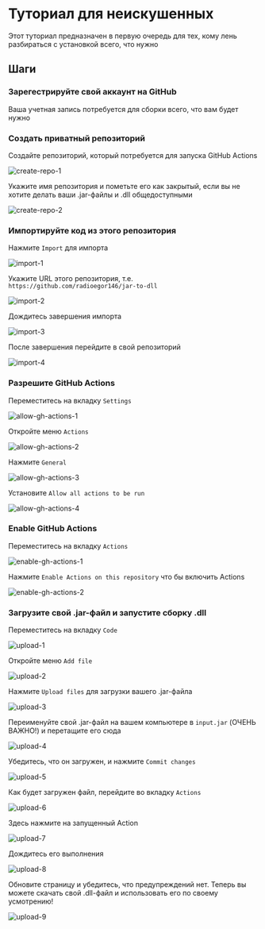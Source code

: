 # Туториал для неискушенных

Этот туториал предназначен в первую очередь для тех, кому лень разбираться с установкой всего, что нужно

## Шаги

### Зарегестрируйте свой аккаунт на GitHub

Ваша учетная запись потребуется для сборки всего, что вам будет нужно

### Создать приватный репозиторий

Создайте репозиторий, который потребуется для запуска GitHub Actions

![create-repo-1](images/create-repo-1.png)

Укажите имя репозитория и пометьте его как закрытый, если вы не хотите делать ваши .jar-файлы и .dll общедоступными

![create-repo-2](images/create-repo-2.png)

### Импортируйте код из этого репозитория

Нажмите `Import` для импорта

![import-1](images/import-1.png)

Укажите URL этого репозитория, т.е. `https://github.com/radioegor146/jar-to-dll`

![import-2](images/import-2.png)

Дождитесь завершения импорта

![import-3](images/import-3.png)

После завершения перейдите в свой репозиторий

![import-4](images/import-4.png)

### Разрешите GitHub Actions

Переместитесь на вкладку `Settings`

![allow-gh-actions-1](images/allow-gh-actions-1.png)

Откройте меню `Actions`

![allow-gh-actions-2](images/allow-gh-actions-2.png)

Нажмите `General`

![allow-gh-actions-3](images/allow-gh-actions-3.png)

Установите `Allow all actions to be run`

![allow-gh-actions-4](images/allow-gh-actions-4.png)

### Enable GitHub Actions

Переместитесь на вкладку `Actions`

![enable-gh-actions-1](images/enable-gh-actions-1.png)

Нажмите `Enable Actions on this repository` что бы включить Actions

![enable-gh-actions-2](images/enable-gh-actions-2.png)

### Загрузите свой .jar-файл и запустите сборку .dll

Переместитесь на вкладку `Code`

![upload-1](images/upload-1.png)

Откройте меню `Add file`

![upload-2](images/upload-2.png)

Нажмите `Upload files` для загрузки вашего .jar-файла

![upload-3](images/upload-3.png)

Переименуйте свой .jar-файл на вашем компьютере в `input.jar` (ОЧЕНЬ ВАЖНО!) и перетащите его сюда

![upload-4](images/upload-4.png)

Убедитесь, что он загружен, и нажмите `Commit changes`

![upload-5](images/upload-5.png)

Как будет загружен файл, перейдите во вкладку `Actions`

![upload-6](images/upload-6.png)

Здесь нажмите на запущенный Action

![upload-7](images/upload-7.png)

Дождитесь его выполнения

![upload-8](images/upload-8.png)

Обновите страницу и убедитесь, что предупреждений нет. Теперь вы можете скачать свой .dll-файл и использовать его по своему усмотрению!

![upload-9](images/upload-9.png)